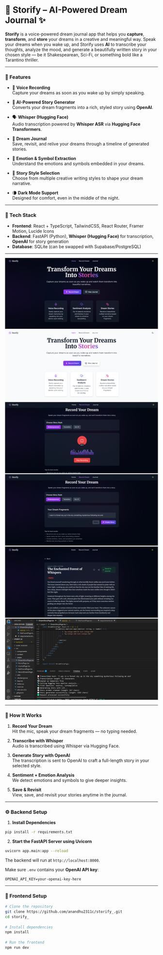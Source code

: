 # 🌙 Storify – AI-Powered Dream Journal ✨

**Storify** is a voice-powered dream journal app that helps you **capture**, **transform**, and **store** your dreams in a creative and meaningful way. Speak your dreams when you wake up, and Storify uses **AI** to transcribe your thoughts, analyze the mood, and generate a beautifully written story in your chosen style — be it Shakespearean, Sci-Fi, or something bold like a Tarantino thriller.

---

### 📸 Features

- 🎤 **Voice Recording**  
  Capture your dreams as soon as you wake up by simply speaking.

- 🧠 **AI-Powered Story Generator**  
  Converts your dream fragments into a rich, styled story using **OpenAI**.

- 🗣️ **Whisper (Hugging Face)**  
  Audio transcription powered by **Whisper ASR** via **Hugging Face Transformers**.

- 💾 **Dream Journal**  
  Save, revisit, and relive your dreams through a timeline of generated stories.

- 🌈 **Emotion & Symbol Extraction**  
  Understand the emotions and symbols embedded in your dreams.

- 🎨 **Story Style Selection**  
  Choose from multiple creative writing styles to shape your dream narrative.

- 🌘 **Dark Mode Support**  
  Designed for comfort, even in the middle of the night.

---

### 🧠 Tech Stack

- **Frontend**: React + TypeScript, TailwindCSS, React Router, Framer Motion, Lucide Icons  
- **Backend**: FastAPI (Python), **Whisper (Hugging Face)** for transcription, **OpenAI** for story generation  
- **Database**: SQLite (can be swapped with Supabase/PostgreSQL)

---

 ![Screenshot 1](https://github.com/anandhu2311c/storify_/blob/1a54f21d87f16e2f46277c51319089427f0d5ae4/images/1.png?raw=true) 
 ![Screenshot 2](https://github.com/anandhu2311c/storify_/blob/1a54f21d87f16e2f46277c51319089427f0d5ae4/images/2.png?raw=true) 
 ![Screenshot 4](https://github.com/anandhu2311c/storify_/blob/1a54f21d87f16e2f46277c51319089427f0d5ae4/images/4.png?raw=true) 
 ![Screenshot 5](https://github.com/anandhu2311c/storify_/blob/1a54f21d87f16e2f46277c51319089427f0d5ae4/images/5.png?raw=true) 
 ![Screenshot 6](https://github.com/anandhu2311c/storify_/blob/1a54f21d87f16e2f46277c51319089427f0d5ae4/images/6.png?raw=true) 
 ![Screenshot 7](https://github.com/anandhu2311c/storify_/blob/1a54f21d87f16e2f46277c51319089427f0d5ae4/images/7.png?raw=true) 

---

### 🚀 How It Works

1. **Record Your Dream**  
   Hit the mic, speak your dream fragments — no typing needed.

2. **Transcribe with Whisper**  
   Audio is transcribed using Whisper via Hugging Face.

3. **Generate Story with OpenAI**  
   The transcription is sent to OpenAI to craft a full-length story in your selected style.

4. **Sentiment + Emotion Analysis**  
   We detect emotions and symbols to give deeper insights.

5. **Save & Revisit**  
   View, save, and revisit your stories anytime in the journal.

---

### ⚙️ Backend Setup

1. **Install Dependencies**
```bash
pip install -r requirements.txt
````

2. **Start the FastAPI Server using Uvicorn**

```bash
uvicorn app.main:app --reload
```

The backend will run at `http://localhost:8000`.

Make sure `.env` contains your **OpenAI API key**:

```
OPENAI_API_KEY=your-openai-key-here
```

---

### 📌 Frontend Setup

```bash
# Clone the repository
git clone https://github.com/anandhu2311c/storify_.git
cd storify_

# Install dependencies
npm install

# Run the frontend
npm run dev
```

